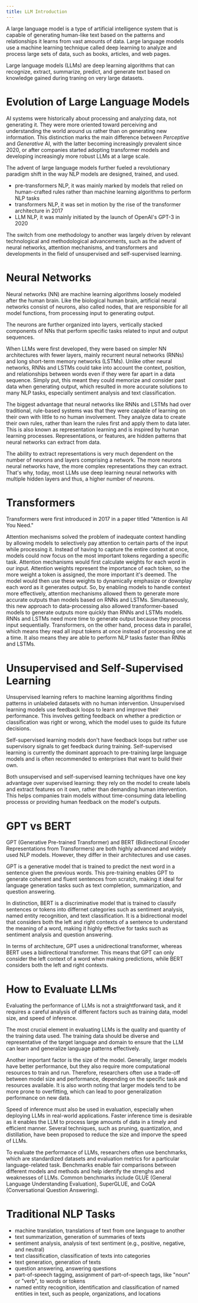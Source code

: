```yaml
---
title: LLM Introduction
---
```


A large language model is a type of artificial intelligence system that is capable of generating human-like text based on the patterns and relationships it learns from vast amounts of data. Large language models use a machine learning technique called deep learning to analyze and process large sets of data, such as books, articles, and web pages.

Large language models (LLMs) are deep learning algorithms that can recognize, extract, summarize, predict, and generate text based on knowledge gained during traning on very large datasets.

# Evolution of Large Language Models
AI systems were historically about processing and analyzing data, not generating it. They were more oriented toward perceiving and understanding the world around us rather than on generating new information. This distinction marks the main difference between *Perceptive* and *Generative* AI, with the latter becoming increasingly prevalent since 2020, or after companies started adopting transformer models and developing increasingly more robust LLMs at a large scale.

The advent of large language models further fueled a revolutionary paradigm shift in the way NLP models are designed, trained, and used.
- pre-transformers NLP, it was mainly marked by models that relied on human-crafted rules rather than machine learning algorithms to perform NLP tasks
- transformers NLP, it was set in motion by the rise of the transformer architecture in 2017
- LLM NLP, it was mainly initiated by the launch of OpenAI's GPT-3 in 2020

The switch from one methodology to another was largely driven by relevant technological and methodological advancements, such as the advent of neural networks, attention mechanisms, and transformers and developments in the field of unsupervised and self-supervised learning.

# Neural Networks
Neural networks (NN) are machine learning algorithms loosely modeled after the human brain. Like the biological human brain, artificial neural networks consist of neurons, also called nodes, that are responsible for all model functions, from processing input to generating output. 

The neurons are further organized into layers, vertically stacked components of NNs that perform specific tasks related to input and output sequences.

When LLMs were first developed, they were based on simpler NN architectures with fewer layers, mainly recurrent neural networks (RNNs) and long short-term memory networks (LSTMs). Unlike other neural networks, RNNs and LSTMs could take into account the context, position, and relationships between words even if they were far apart in a data sequence. Simply put, this meant they could memorize and consider past data when generating output, which resulted in more accurate solutions to many NLP tasks, especially sentiment analysis and text classification.

The biggest advantage that neural networks like RNNs and LSTMs had over traditional, rule-based systems was that they were capable of learning on their own with little to no human involvement. They analyze data to create their own rules, rather than learn the rules first and apply them to data later. This is also known as representation learning and is inspired by human learning processes. Representations, or features, are hidden patterns that neural networks can extract from data.

The ability to extract representations is very much dependent on the number of neurons and layers comprising a network. The more neurons neural networks have, the more complex representations they can extract. That's why, today, most LLMs use deep learning neural networks with multiple hidden layers and thus, a higher number of neurons.

# Transformers
Transformers were first introduced in 2017 in a paper titled "Attention is All You Need." 

Attention mechanisms solved the problem of inadequate context handling by allowing models to selectively pay attention to certain parts of the input while processing it. Instead of having to capture the entire context at once, models could now focus on the most important tokens regarding a specific task. Attention mechanisms would first calculate weights for each word in our input. Attention weights represent the importance of each token, so the more weight a token is assigned, the more important it's deemed. The model would then use these weights to dynamically emphasize or downplay each word as it generates output. So, by enabling models to handle context more effectively, attention mechanisms allowed them to generate more accurate outputs than models based on RNNs and LSTMs. Simultaneously, this new approach to data-processing also allowed transformer-based models to generate outputs more quickly than RNNs and LSTMs models. RNNs and LSTMs need more time to generate output because they process input sequentially. Transformers, on the other hand, process data in parallel, which means they read all input tokens at once instead of processing one at a time. It also means they are able to perform NLP tasks faster than RNNs and LSTMs.

# Unsupervised and Self-Supervised Learning
Unsupervised learning refers to machine learning algorithms finding patterns in unlabeled datasets with no human intervention. Unsupervised learning models use feedback loops to learn and improve their performance. This involves getting feedback on whether a prediction or classification was right or wrong, which the model uses to guide its future decisions. 

Self-supervised learning models don't have feedback loops but rather use supervisory signals to get feedback during training. Self-supervised learning is currently the dominant approach to pre-training large language models and is often recommended to enterprises that want to build their own.

Both unsupervised and self-supervised learning techniques have one key advantage over supervised learning: they rely on the model to create labels and extract features on it own, rather than demanding human intervention. This helps companies train models without time-consuming data lebelling processs or providing human feedback on the model's outputs.

# GPT vs BERT
GPT (Generative Pre-trained Transformer) and BERT (Bidirectional Encoder Representations from Transformers) are both highly advanced and widely used NLP models. However, they differ in their architectures and use cases.

GPT is a generative model that is trained to predict the next word in a sentence given the previous words. This pre-training enables GPT to generate coherent and fluent sentences from scratch, making it ideal for language generation tasks such as text completion, summarization, and question answering.

In distinction, BERT is a discriminative model that is trained to classify sentences or tokens into differnet categories such as sentiment analysis, named entity recognition, and text classification. It is a bidirectional model that considers both the left and right contexts of a sentence to understand the meaning of a word, making it highly effective for tasks such as sentiment analysis and question answering.

In terms of architecture, GPT uses a unidirectional transformer, whereas BERT uses a bidirectional transformer. This means that GPT can only consider the left context of a word when making predictions, while BERT considers both the left and right contexts.

# How to Evaluate LLMs
Evaluating the performance of LLMs is not a straightforward task, and it requires a careful analysis of different factors such as training data, model size, and speed of inference.

The most crucial element in evaluating LLMs is the quality and quantity of the training data used. The training data should be diverse and representative of the target language and domain to ensure that the LLM can learn and generalize language patterns effectively.

Another important factor is the size of the model. Generally, larger models have better performance, but they also require more computational resources to train and run. Therefore, researchers often use a trade-off between model size and performance, depending on the specific task and resources available. It is also worth noting that larger models tend to be more prone to overfitting, which can lead to poor generalization performance on new data.

Speed of inference must also be used in evaluation, especially when deploying LLMs in real-world applications. Faster inference time is desirable as it enables the LLM to process large amounts of data in a timely and efficient manner. Several techniques, such as pruning, quantization, and distillation, have been proposed to reduce the size and imporve the speed of LLMs.

To evaluate the performance of LLMs, researchers often use benchmarks, which are standardized datasets and evaluation metrics for a particular language-related task. Benchmarks enable fair comparisons between different models and methods and help identify the strenghs and weaknesses of LLMs. Common benchmarks include GLUE (General Language Understanding Evaluation), SuperGLUE, and CoQA (Conversational Question Answering).

# Traditional NLP Tasks
- machine translation, translations of text from one language to another
- text summarization, generation of summaries of texts
- sentiment analysis, analysis of text sentiment (e.g., positive, negative, and neutral)
- text classification, classification of texts into categories
- text generation, generation of texts
- question answering, answering questions
- part-of-speech tagging, assignment of part-of-speech tags, like "noun" or "verb", to words or tokens
- named entity recognition, identification and classification of named entities in text, such as people, organizations, and locations